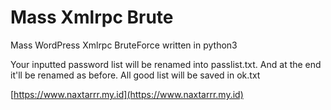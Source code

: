 # Mass Xmlrpc Brute
Mass WordPress Xmlrpc BruteForce written in python3

Your inputted password list will be renamed into passlist.txt.
And at the end it'll be renamed as before.
All good list will be saved in ok.txt

[https://www.naxtarrr.my.id](https://www.naxtarrr.my.id)
